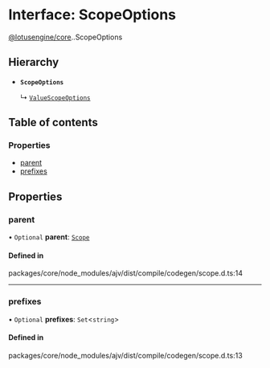 # Interface: ScopeOptions

[@lotusengine/core](../wiki/@lotusengine.core).[<internal>](../wiki/@lotusengine.core.%3Cinternal%3E).ScopeOptions

## Hierarchy

- **`ScopeOptions`**

  ↳ [`ValueScopeOptions`](../wiki/@lotusengine.core.%3Cinternal%3E.ValueScopeOptions)

## Table of contents

### Properties

- [parent](../wiki/@lotusengine.core.%3Cinternal%3E.ScopeOptions#parent)
- [prefixes](../wiki/@lotusengine.core.%3Cinternal%3E.ScopeOptions#prefixes)

## Properties

### parent

• `Optional` **parent**: [`Scope`](../wiki/@lotusengine.core.%3Cinternal%3E.Scope)

#### Defined in

packages/core/node_modules/ajv/dist/compile/codegen/scope.d.ts:14

___

### prefixes

• `Optional` **prefixes**: `Set`<`string`\>

#### Defined in

packages/core/node_modules/ajv/dist/compile/codegen/scope.d.ts:13
